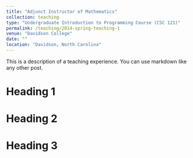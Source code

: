 ```yaml
---
title: "Adjunct Instructor of Mathematics"
collection: teaching
type: "Undergraduate Introduction to Programming Course (CSC 121)"
permalink: /teaching/2014-spring-teaching-1
venue: "Davidson College"
date: ""
location: "Davidson, North Carolina"
---
```


This is a description of a teaching experience. You can use markdown like any other post.

Heading 1
======

Heading 2
======

Heading 3
======
